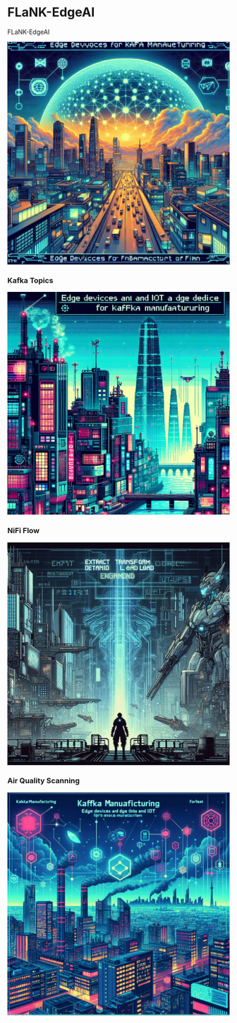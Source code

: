 # FLaNK-EdgeAI
FLaNK-EdgeAI


![img](https://github.com/tspannhw/FLiPStackWeekly/blob/main/generatedai/_6e4a7e53-686a-4cad-adb6-f4d1be4c3391.jpeg?raw=true)




### Kafka Topics


![img](https://github.com/tspannhw/FLiPStackWeekly/blob/main/generatedai/_15bb9a04-226d-43fe-bedf-510538b9f63f.jpeg?raw=true)


### NiFi Flow

![img](https://github.com/tspannhw/FLiPStackWeekly/blob/main/generatedai/_e94de5da-e0c6-4f5e-9fa1-1f726124ccba.jpeg?raw=true)


### Air Quality Scanning

![img](https://github.com/tspannhw/FLiPStackWeekly/blob/main/generatedai/_f54b04b9-7c48-4920-b9db-ef29faab5c42.jpeg?raw=true)


